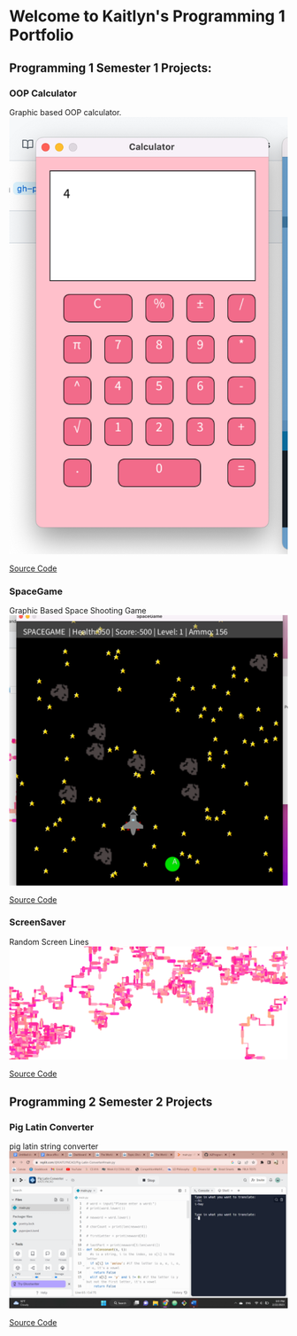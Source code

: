 # Welcome to Kaitlyn's Programming 1 Portfolio

## Programming 1 Semester 1 Projects: 

### OOP Calculator

Graphic based OOP calculator.
![Running Calculator](https://github.com/kaitlynccs/2AProgramming1Portfolio22-23/blob/gh-pages/images/calc.png?raw=true)

[Source Code](https://github.com/kaitlynccs/2AProgramming1Portfolio22-23/tree/gh-pages/src/calculator)

### SpaceGame

Graphic Based Space Shooting Game
![Running SpaceGame](https://github.com/kaitlynccs/2AProgramming1Portfolio22-23/blob/gh-pages/images/SpaceGame.png?raw=true)

[Source Code](https://github.com/kaitlynccs/2AProgramming1Portfolio22-23/tree/gh-pages/src/spacegame)

### ScreenSaver

Random Screen Lines
![Running ScreenSaver](https://github.com/kaitlynccs/2AProgramming1Portfolio22-23/blob/gh-pages/images/screensaver.png?raw=true)

[Source Code](https://github.com/kaitlynccs/2AProgramming1Portfolio22-23/tree/gh-pages/src/screensaver)

## Programming 2 Semester 2 Projects

### Pig Latin Converter
pig latin string converter
![Running ScreenSaver](https://github.com/kaitlynccs/2AProgramming1Portfolio22-23/blob/gh-pages/images/Screenshot%20(37).png?raw=true)

[Source Code]()
